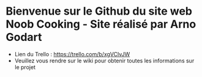 # Bienvenue sur le Github du site web Noob Cooking - Site réalisé par Arno Godart

* Lien du Trello : https://trello.com/b/xgVClvJW
* Veuillez vous rendre sur le wiki pour obtenir toutes les informations sur le projet
